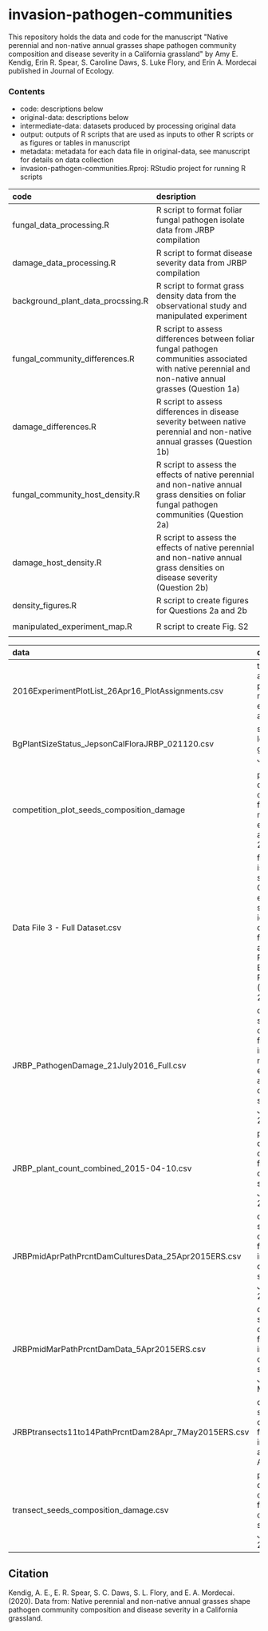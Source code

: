 # invasion-pathogen-communities
This repository holds the data and code for the manuscript "Native perennial and non-native annual grasses shape pathogen community composition and disease severity in a California grassland" by Amy E. Kendig, Erin R. Spear, S. Caroline Daws, S. Luke Flory, and Erin A. Mordecai published in Journal of Ecology.

### Contents
- code: descriptions below 
- original-data: descriptions below  
- intermediate-data: datasets produced by processing original data  
- output: outputs of R scripts that are used as inputs to other R scripts or as figures or tables in manuscript
- metadata: metadata for each data file in original-data, see manuscript for details on data collection
- invasion-pathogen-communities.Rproj: RStudio project for running R scripts

|code                                     |desription                                                                                        |
|:----------------------------------------|:-------------------------------------------------------------------------------------------------|
|fungal_data_processing.R                 |R script to format foliar fungal pathogen isolate data from JRBP compilation |
|damage_data_processing.R                 |R script to format disease severity data from JRBP compilation |
|background_plant_data_procssing.R        |R script to format grass density data from the observational study and manipulated experiment |
|fungal_community_differences.R           |R script to assess differences between foliar fungal pathogen communities associated with native perennial and non-native annual grasses (Question 1a) |
|damage_differences.R                     |R script to assess differences in disease severity between native perennial and non-native annual grasses (Question 1b) |
|fungal_community_host_density.R          |R script to assess the effects of native perennial and non-native annual grass densities on foliar fungal pathogen communities (Question 2a) |
|damage_host_density.R                    |R script to assess the effects of native perennial and non-native annual grass densities on disease severity (Question 2b) |
|density_figures.R                        |R script to create figures for Questions 2a and 2b 
                                          |
|manipulated_experiment_map.R             |R script to create Fig. S2
                                          |
                                          

|data                                                   |description                                                                                       |
|:------------------------------------------------------|:----------------------------------------------------------------------------------------------------------------------------------------------------------------------------------------------------|
|2016ExperimentPlotList_26Apr16_PlotAssignments.csv     |treatments applied to plots in the manipulated experiment at JRBP |
|BgPlantSizeStatus_JepsonCalFloraJRBP_021120.csv        |species-level data for grasses at JRBP
                                                        |
|competition_plot_seeds_composition_damage              |plant density data collected from the manipulated experiment at JRBP in 2016 |
|Data File 3 - Full Dataset.csv                         |foliar fungal isolates, sequences, OTUs, and estimated species identities collected from grasses at Jasper Ridge Biological Preserve (JRBP) in 2015-2017 |
|JRBP_PathogenDamage_21July2016_Full.csv                |disease severity data collected from grasses in the manipulated experiment and observational study at JRBP in 2016 |
|JRBP_plant_count_combined_2015-04-10.csv               |plant density data collected from the observational study at JRBP in 2015 |
|JRBPmidAprPathPrcntDamCulturesData_25Apr2015ERS.csv    |disease severity data collected from grasses in the observational study at JRBP in April 2015 |
|JRBPmidMarPathPrcntDamData_5Apr2015ERS.csv             |disease severity data collected from grasses in the observational study at JRBP in March 2015 |
|JRBPtransects11to14PathPrcntDam28Apr_7May2015ERS.csv   |disease severity data collected from grasses in transects at JRBP in April 2015 |
|transect_seeds_composition_damage.csv                  |plant density data collected from the observational study at JRBP in 2016 |



## Citation
Kendig, A. E., E. R. Spear, S. C. Daws, S. L. Flory, and E. A. Mordecai. (2020). Data from: Native perennial and non-native annual grasses shape pathogen community composition and disease severity in a California grassland.
